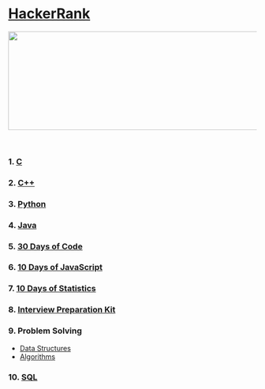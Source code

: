 # [HackerRank](https://www.hackerrank.com)
<p align="center">
    <img width="1000" height="200" src="https://github.com/AkashSingh3031/The-Complete-FAANG-Preparation/blob/master/images/HackerRank-1.png">
</p><br>
<!-- [![HackerRank](https://github.com/AkashSingh3031/The-Complete-FAANG-Preparation/blob/master/images/HackerRank-1.png)](https://www.hackerrank.com) -->

### 1. [C](https://www.hackerrank.com/domains/c)

### 2. [C++](https://www.hackerrank.com/domains/cpp)

### 3. [Python](https://www.hackerrank.com/domains/python)

### 4. [Java](https://www.hackerrank.com/domains/java)

### 5. [30 Days of Code](https://www.hackerrank.com/domains/tutorials/30-days-of-code)

### 6. [10 Days of JavaScript](https://www.hackerrank.com/domains/tutorials/10-days-of-javascript)

### 7. [10 Days of Statistics](https://www.hackerrank.com/domains/tutorials/10-days-of-statistics)

### 8. [Interview Preparation Kit](https://www.hackerrank.com/interview/interview-preparation-kit)

### 9. Problem Solving
   - [Data Structures](https://www.hackerrank.com/domains/data-structures)
   - [Algorithms](https://www.hackerrank.com/domains/algorithms)

### 10. [SQL](https://www.hackerrank.com/domains/sql)
